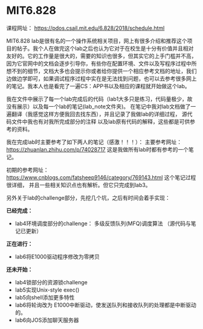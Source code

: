 # MIT6.828

课程网址： https://pdos.csail.mit.edu/6.828/2018/schedule.html

MIT6.828 lab是很有名的一个操作系统相关项目，网上有很多介绍和推荐这个项目的帖子。我个人在做完这个lab之后也认为它对于在校生是十分有价值并且相对友好的。它的工作量是很大的，需要的知识也很多，但其实它的上手门槛并不高，因为它官网中的文档会逐步引导你，有些你在配置环境、文件以及写程序过程中所想不到的细节，文档大多也会提示你或者给你提供一个相应参考文档的地址，我们边做边学即可，如果调试程序过程中实在是无法找到问题，也可以去参考很多网上的笔记。我本人也是看完了一遍CS：APP书以及相应的课程就开始做这个lab。

我在文件中展示了每一个lab完成后的代码（lab1大多只是练习，代码量极少，故没有展示）以及每一个lab的笔记(lab_note文件夹)。 在笔记中我对lab文档做了一遍翻译（我感觉这样方便我回去找东西），并且记录了我做lab的详细过程， 源代码文件中我也有对我所完成部分的注释 以及lab原有代码的解释，这些都是可供参考的资料。

我在完成lab时主要参考了如下两人的笔记（感激！！！）：
主要参考网址：https://zhuanlan.zhihu.com/p/74028717 这是我做所有lab时都有参考的一个笔记。 

初期的参考网址： https://www.cnblogs.com/fatsheep9146/category/769143.html  这个笔记过程很详细， 并且一些相关知识点也有解析。但它只完成到lab3。



另外关于lab的challenge部分，先挖几个坑，之后有时间会着手实现：

**已经完成：**
* lab4环境调度部分的challenge： 多级反馈队列(MFQ)调度算法 （源代码与笔记已更新）

**正在进行：**
* lab6将E1000驱动程序修改为零拷贝

**还未开始：**
* lab4锁部分的资源锁challenge
* lab5实现Unix-style exec()
* lab5向shell添加更多特性
* lab6将轮询改为 E1000中断驱动，使发送队列和接收队列的处理都是中断驱动的。
* lab6向JOS添加聊天服务器
